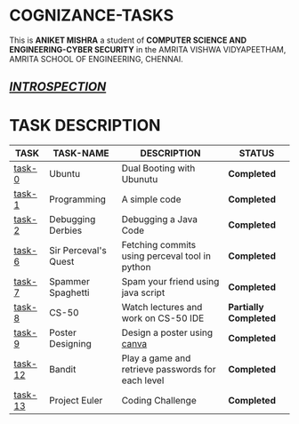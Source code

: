 # COGNIZANCE-TASKS

This is **ANIKET MISHRA**  a student of **COMPUTER SCIENCE AND ENGINEERING-CYBER SECURITY** in the AMRITA VISHWA VIDYAPEETHAM, AMRITA SCHOOL OF ENGINEERING, CHENNAI.

## [***INTROSPECTION***](https://github.com/AnIkeT126/cognizance-tasks/tree/main/introspection)

# TASK DESCRIPTION 
|**TASK**|**TASK-NAME**|**DESCRIPTION**|**STATUS**|
|----|-------|------|-------|
|[task-0](https://github.com/AnIkeT126/cognizance-tasks/tree/main/task-0)|Ubuntu|Dual Booting with Ubunutu|**Completed**|
|[task-1](https://github.com/AnIkeT126/cognizance-tasks/tree/main/task-1)|Programming|A simple code|**Completed**|
|[task-2](https://github.com/AnIkeT126/cognizance-tasks/tree/main/task-2)|Debugging Derbies|Debugging a Java Code|**Completed**|
|[task-6](https://github.com/AnIkeT126/cognizance-tasks/tree/main/task-6)|Sir Perceval's Quest|Fetching commits using perceval tool in python|**Completed**|
|[task-7](https://github.com/AnIkeT126/cognizance-tasks/tree/main/task-7)|Spammer Spaghetti|Spam your friend using java script|**Completed**|
|[task-8](https://github.com/AnIkeT126/cognizance-tasks/tree/main/task-8)|CS-50|Watch lectures and work on CS-50 IDE|**Partially Completed**|
|[task-9](https://github.com/AnIkeT126/cognizance-tasks/tree/main/task-9)|Poster Designing|Design a poster using [canva](https://www.canva.com/)|**Completed**|
|[task-12](https://github.com/AnIkeT126/cognizance-tasks/tree/main/task-12)|Bandit|Play a game and retrieve passwords for each level|**Completed**|
|[task-13](https://github.com/AnIkeT126/cognizance-tasks/tree/main/task-13)|Project Euler|Coding Challenge|**Completed**|
